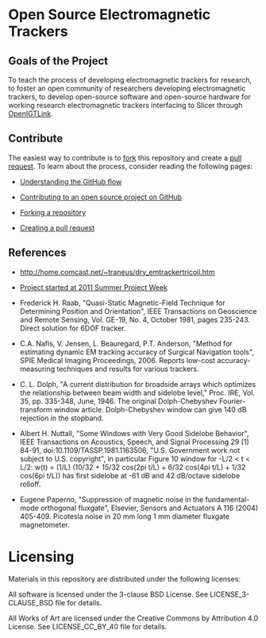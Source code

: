 Open Source Electromagnetic Trackers
====================================

Goals of the Project
--------------------

To teach the process of developing electromagnetic trackers for research, to foster an open community of researchers developing electromagnetic trackers, to develop open-source software and open-source hardware for working research electromagnetic trackers interfacing to Slicer through [OpenIGTLink](http://openigtlink.org/).


Contribute
----------

The easiest way to contribute is to [fork](https://help.github.com/articles/fork-a-repo) this repository and create a [pull request](https://help.github.com/articles/creating-a-pull-request). To learn about the process, consider reading the following pages:

* [Understanding the GitHub flow](https://guides.github.com/introduction/flow/index.html)

* [Contributing to an open source project on GitHub](https://guides.github.com/activities/contributing-to-open-source/)

* [Forking a repository](https://help.github.com/articles/fork-a-repo)

* [Creating a pull request](https://help.github.com/articles/creating-a-pull-request)


References
----------

* http://home.comcast.net/~traneus/dry_emtrackertricoil.htm

* [Project started at 2011 Summer Project Week](http://wiki.na-mic.org/Wiki/index.php/2011_Summer_project_Week_Open_Source_Electromagnetic_Trackers_using_OpenIGTLink)

* Frederick H. Raab, "Quasi-Static Magnetic-Field Technique for Determining Position and Orientation", IEEE Transactions on Geoscience and Remote Sensing, Vol. GE-19, No. 4, October 1981, pages 235-243. Direct solution for 6DOF tracker.

* C.A. Nafis, V. Jensen, L. Beauregard, P.T. Anderson, "Method for estimating dynamic EM tracking accuracy of Surgical Navigation tools", SPIE Medical Imaging Proceedings, 2006. Reports low-cost accuracy-measuring techniques and results for various trackers.

* C. L. Dolph, "A current distribution for broadside arrays which optimizes the relationship between beam width and sidelobe level," Proc. IRE, Vol. 35, pp. 335-348, June, 1946. The original Dolph-Chebyshev Fourier-transform window article. Dolph-Chebyshev window can give 140 dB rejection in the stopband.

* Albert H. Nuttall, "Some Windows with Very Good Sidelobe Behavior", IEEE Transactions on Acoustics, Speech, and Signal Processing 29 (1) 84-91, doi:10.1109/TASSP.1981.1163506, "U.S. Government work not subject to U.S. copyright", in particular Figure 10 window for -L/2 < t < L/2: w(t) = (1/L) (10/32 + 15/32 cos(2pi t/L) + 6/32 cos(4pi t/L) + 1/32 cos(6pi t/L)) has first sidelobe at -61 dB and 42 dB/octave sidelobe rolloff.

* Eugene Paperno, "Suppression of magnetic noise in the fundamental-mode orthogonal fluxgate", Elsevier, Sensors and Actuators A 116 (2004) 405-409. Picotesla noise in 20 mm long 1 mm diameter fluxgate magnetometer.

Licensing
=========

Materials in this repository are distributed under the following licenses:

All software is licensed under the 3-clause BSD License. See LICENSE_3-CLAUSE_BSD file for details.

All Works of Art are licensed under the Creative Commons by Attribution 4.0 License.
See LICENSE_CC_BY_40 file for details.



